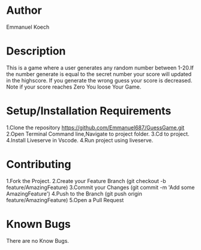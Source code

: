 # Author
Emmanuel Koech

# Description
This is a game where a user generates any random number between 1-20.If the number generate is equal to the secret number your score will updated in the highscore.
If you generate the wrong guess your score is decreased.
Note if your score reaches Zero You loose Your Game.

# Setup/Installation Requirements
1.Clone the repository https://github.com/Emmanuel687/GuessGame.git 
2.Open Terminal Command line,Navigate to project folder. 
3.Cd to project. 
4.Install Liveserve in Vscode.
4.Run project using liveserve.

# Contributing
1.Fork the Project. 
2.Create your Feature Branch (git checkout -b feature/AmazingFeature) 
3.Commit your Changes (git commit -m 'Add some AmazingFeature') 
4.Push to the Branch (git push origin feature/AmazingFeature) 
5.Open a Pull Request

# Known Bugs
There are no Know Bugs.